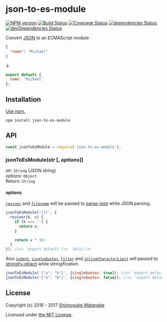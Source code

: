 # json-to-es-module

[![NPM version](https://img.shields.io/npm/v/json-to-es-module.svg)](https://www.npmjs.com/package/json-to-es-module)
[![Build Status](https://travis-ci.org/shinnn/json-to-es-module.svg?branch=master)](https://travis-ci.org/shinnn/json-to-es-module)
[![Coverage Status](https://img.shields.io/coveralls/shinnn/json-to-es-module.svg)](https://coveralls.io/r/shinnn/json-to-es-module)
[![dependencies Status](https://david-dm.org/shinnn/json-to-es-module/status.svg)](https://david-dm.org/shinnn/json-to-es-module)
[![devDependencies Status](https://david-dm.org/shinnn/json-to-es-module/dev-status.svg)](https://david-dm.org/shinnn/json-to-es-module?type=dev)

Convert [JSON](https://www.ietf.org/rfc/rfc4627.txt) to an ECMAScript module

```json
{
  "name": "Michael"
}
```

↓

```javascript
export default {
  name: 'Michael'
};
```

## Installation

[Use npm.](https://docs.npmjs.com/cli/install)

```
npm install json-to-es-module
```

## API

```javascript
const jsonToEsModule = require('json-to-es-module');
```

### jsonToEsModule(*str* [, *options*])

*str*: `String` (JSON string)  
*options*: `Object`  
Return: `String`

#### options

[`reviver`](https://github.com/sindresorhus/parse-json#reviver) and [`filename`](https://github.com/sindresorhus/parse-json#filename) will be passed to [parse-json](https://github.com/sindresorhus/parse-json#parsejsoninput-reviver-filename) while JSON parsing.

```javascript
jsonToEsModule('[1]', {
  reviver(k, v) {
    if (k === '') {
      return v;
    }

    return v * 10;
  }
}); //=> 'export default [\n  10\n];\n'
```

Also [`indent`](https://github.com/yeoman/stringify-object#indent), [`singleQuotes`](https://github.com/yeoman/stringify-object#singlequotes), [`filter`](https://github.com/yeoman/stringify-object#filterobj-prop) and [`inlineCharacterLimit`](https://github.com/yeoman/stringify-object#inlinecharacterlimit) will passed to [stringify-object](https://github.com/yeoman/stringify-object#stringifyobjectinput-options) while stringification.

```javascript
jsonToEsModule('{"a": "b"}', {singleQuotes: true}); //=> 'export default {\n  a: \'b\'\n};\n'
jsonToEsModule('{"a": "b"}', {singleQuotes: false}); //=> 'export default {\n  a: "b"\n};\n'
```

## License

Copyright (c) 2016 - 2017 [Shinnosuke Watanabe](https://github.com/shinnn)

Licensed under [the MIT License](./LICENSE).
